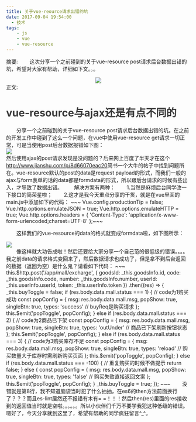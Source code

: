 ```yaml
---
title: 关于vue-reource请求出错的坑
date: 2017-09-04 19:54:00
  - 技术
tags:
    - js
    - vue
    - vue-resource
---
```

摘要:
　　这次分享一个之前碰到的关于vue-resource post请求后台数据出错的坑，希望对大家有帮助，详细如下文。。。
    <div align=center style="overflow:hidden"><img src="../../../../img/2017-9/timg.jpg"  style="display:inline-block;vertical-align:top"></div>
正文:
<h1 style="color:#3a3a3a;">vue-resource与ajax还是有点不同的</h1>
　　分享一个之前碰到的关于vue-resource post请求后台数据出错的坑。在之前的开发工作中碰到了这么一个问题，在vue中使用vue-resource get请求一切正常，可是当使用post后台数据报错如下图：
<div align=left style="overflow:hidden"><img src="../../../../img/2017-9/1504526592.jpg"  style="display:inline-block;vertical-align:top"></div>
    然后使用ajax的post请求发现是没问题的？后来网上百度了半天才在这个<a href='http://www.jianshu.com/p/8d66070eac20'>http://www.jianshu.com/p/8d66070eac20</a>简书一个大牛的帖子中找到问题所在。vue-resource默认的post的data是request payload的形式，而我们一般的ajax与form表单的话的data都是formdata的形式，所以跟后台请求的时候有些出入，才导致了数据出错。
　　解决方案有两种：
　　1.当然是麻烦后台同学改一下接口的简荣星啦；
　　2.这才是我今天重点分享的干货，就是在vue里面的main.js中添加如下的代码：
~~~
Vue.config.productionTip = false;
Vue.http.options.emulateJSON = true;
Vue.http.options.emulateHTTP = true;
Vue.http.options.headers = {
  'Content-Type': 'application/x-www-form-urlencoded;charset=UTF-8'
};~~~

　　这样我们的vue-resource的data的格式就变成formdata啦，如下图所示：
<div align=left style="overflow:hidden"><img src="../../../../img/2017-9/1504527392.jpg"  style="display:inline-block;vertical-align:top"></div>
　　像这样就大功告成啦！然后还要给大家分享一个自己范的很低级的错误。。。。我之前data的请求格式变回来了，然后数据请求也成功了，但是拿不到后台返回的数据（返回为空）是什么鬼？请看如下代码：
~~~
this.$http.post('/app/mall/excharge', {
            goodsId: _this.goodsInfo.id,
            code: _this.goodsInfo.code,
            number: _this.goodsInfo.number,
            userId: _this.userInfo.userId,
            token: _this.userInfo.token
          })
          .then((res) => {
            _this.buyToggle = false;
            if (res.body.data.mall.status === 1) { // code为1购买成功
              const popConfig = {
                msg: res.body.data.mall.msg,
                popShow: true,
                singleBtn: true,
                types: 'success' // buyReq是购买请求
              };
              this.$emit('popToggle', popConfig);
            } else if (res.body.data.mall.status === 2) { // code为2商品已下架
              const popConfig = {
                msg: res.body.data.mall.msg,
                popShow: true,
                singleBtn: true,
                types: 'outUnder' // 商品已下架刷新按钮状态
              };
              this.$emit('popToggle', popConfig);
            } else if (res.body.data.mall.status === 3) { // code为3购买库存不足
              const popConfig = {
                msg: res.body.data.mall.msg,
                popShow: true,
                singleBtn: true,
                types: 'reload' // 购买数量大于库存时需刷新购买页面
              };
              this.$emit('popToggle', popConfig);
            } else if (res.body.data.mall.status === -100) { // 重复购买的时候不做提示
              return false;
            } else {
              const popConfig = {
                msg: res.body.data.mall.msg,
                popShow: true,
                singleBtn: true,
                types: 'false' // 购买失败直接返回文案
              };
              this.$emit('popToggle', popConfig);
            }
            _this.buyToggle = true;
          });
~~~
　　没错就是第8行，我不知道脑袋当时犯了什么抽抽，在es6的then方法前面换行了？？？而且es-lint居然还不报错有木有= =！！！然后then(res)里面的res接收到的返回值当时就是空啦。。。。。。所以小伙伴们千万不要学我犯这种低级的错误。嗯好了，今天分享就到这里了，希望有帮助的同学疯狂留言^_^。


